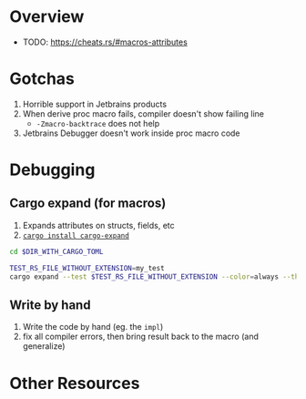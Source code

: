 # Overview

- TODO: https://cheats.rs/#macros-attributes

# Gotchas
1. Horrible support in Jetbrains products
1. When derive proc macro fails, compiler doesn't show failing line
    - `-Zmacro-backtrace` does not help
1. Jetbrains Debugger doesn't work inside proc macro code


# Debugging

## Cargo expand (for macros)
1. Expands attributes on structs, fields, etc
1. [`cargo install cargo-expand`](https://github.com/dtolnay/cargo-expand)
```bash
cd $DIR_WITH_CARGO_TOML

TEST_RS_FILE_WITHOUT_EXTENSION=my_test
cargo expand --test $TEST_RS_FILE_WITHOUT_EXTENSION --color=always --theme=Dracula --tests
```


## Write by hand
1. Write the code by hand (eg. the `impl`)
1. fix all compiler errors, then bring result back to the macro (and generalize)


# Other Resources
